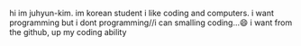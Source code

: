 hi im juhyun-kim. im korean student 
i like coding and computers.
i want programming
but i dont programming//i can smalling coding...😄
i want from the github, up my coding ability

<!--
**juhyun-kim1219/juhyun-kim1219** is a ✨ _special_ ✨ repository because its `README.md` (this file) appears on your GitHub profile.

Here are some ideas to get you started:

- 🔭 I’m currently working on ...
- 🌱 I’m currently learning ...
- 👯 I’m looking to collaborate on ...
- 🤔 I’m looking for help with ...
- 💬 Ask me about ...
- 📫 How to reach me: ...
- 😄 Pronouns: ...
- ⚡ Fun fact: ...
-->
